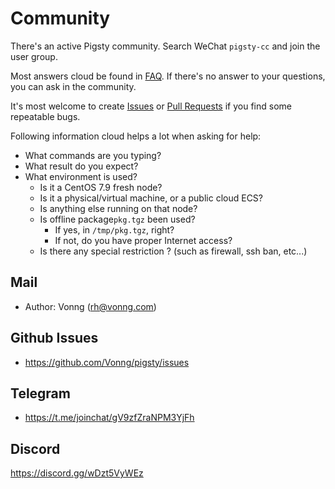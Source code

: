 # Community

There's an active Pigsty community. Search WeChat `pigsty-cc` and join the user group.

Most answers cloud be found in [FAQ](s-faq.md). If there's no answer to your questions, you can ask in the community.

It's most welcome to create [Issues](https://github.com/Vonng/pigsty/issues/new/choose) or [Pull Requests](https://github.com/Vonng/pigsty/pulls) if you find some repeatable bugs.

Following information cloud helps a lot when asking for help:

* What commands are you typing?
* What result do you expect?
* What environment is used?
  * Is it a CentOS 7.9 fresh node? 
  * Is it a physical/virtual machine, or a public cloud ECS?
  * Is anything else running on that node?
  * Is offline package`pkg.tgz` been used?
    * If yes, in `/tmp/pkg.tgz`, right?
    * If not, do you have proper Internet access?
  * Is there any special restriction ? (such as firewall, ssh ban, etc...)

## Mail

* Author: Vonng (rh@vonng.com)



## Github Issues

* https://github.com/Vonng/pigsty/issues



## Telegram

* https://t.me/joinchat/gV9zfZraNPM3YjFh



## Discord

https://discord.gg/wDzt5VyWEz
